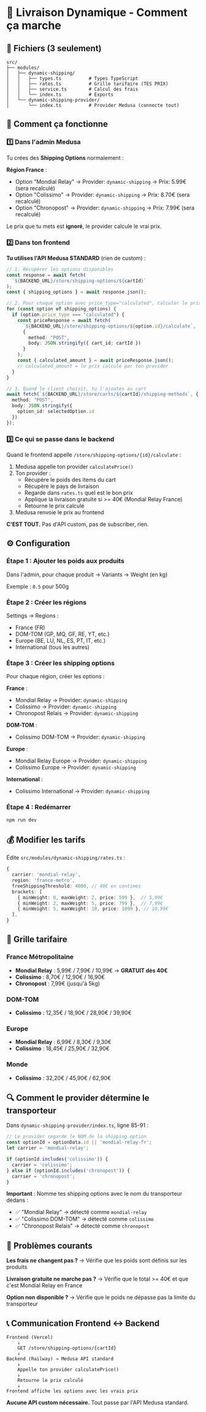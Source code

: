 # 🚚 Livraison Dynamique - Comment ça marche

## 📁 Fichiers (3 seulement)

```
src/
├── modules/
│   ├── dynamic-shipping/
│   │   ├── types.ts          # Types TypeScript
│   │   ├── rates.ts          # Grille tarifaire (TES PRIX)
│   │   ├── service.ts        # Calcul des frais
│   │   └── index.ts          # Exports
│   └── dynamic-shipping-provider/
│       └── index.ts          # Provider Medusa (connecte tout)
```

## 🔄 Comment ça fonctionne

### 1️⃣ Dans l'admin Medusa

Tu crées des **Shipping Options** normalement :

**Région France** :
- Option "Mondial Relay" → Provider: `dynamic-shipping` → Prix: 5.99€ (sera recalculé)
- Option "Colissimo" → Provider: `dynamic-shipping` → Prix: 8.70€ (sera recalculé)
- Option "Chronopost" → Provider: `dynamic-shipping` → Prix: 7.99€ (sera recalculé)

Le prix que tu mets est **ignoré**, le provider calcule le vrai prix.

### 2️⃣ Dans ton frontend

**Tu utilises l'API Medusa STANDARD** (rien de custom) :

```typescript
// 1. Récupérer les options disponibles
const response = await fetch(
  `${BACKEND_URL}/store/shipping-options/${cartId}`
);
const { shipping_options } = await response.json();

// 2. Pour chaque option avec price_type="calculated", calculer le prix
for (const option of shipping_options) {
  if (option.price_type === "calculated") {
    const priceResponse = await fetch(
      `${BACKEND_URL}/store/shipping-options/${option.id}/calculate`,
      {
        method: "POST",
        body: JSON.stringify({ cart_id: cartId })
      }
    );
    const { calculated_amount } = await priceResponse.json();
    // calculated_amount = le prix calculé par ton provider
  }
}

// 3. Quand le client choisit, tu l'ajoutes au cart
await fetch(`${BACKEND_URL}/store/carts/${cartId}/shipping-methods`, {
  method: "POST",
  body: JSON.stringify({
    option_id: selectedOption.id
  })
});
```

### 3️⃣ Ce qui se passe dans le backend

Quand le frontend appelle `/store/shipping-options/{id}/calculate` :

1. Medusa appelle ton provider `calculatePrice()`
2. Ton provider :
   - Récupère le poids des items du cart
   - Récupère le pays de livraison
   - Regarde dans `rates.ts` quel est le bon prix
   - Applique la livraison gratuite si >= 40€ (Mondial Relay France)
   - Retourne le prix calculé
3. Medusa renvoie le prix au frontend

**C'EST TOUT.** Pas d'API custom, pas de subscriber, rien.

## ⚙️ Configuration

### Étape 1 : Ajouter les poids aux produits

Dans l'admin, pour chaque produit → Variants → Weight (en kg)

Exemple : `0.5` pour 500g

### Étape 2 : Créer les régions

Settings → Regions :
- France (FR)
- DOM-TOM (GP, MQ, GF, RE, YT, etc.)
- Europe (BE, LU, NL, ES, PT, IT, etc.)
- International (tous les autres)

### Étape 3 : Créer les shipping options

Pour chaque région, créer les options :

**France** :
- Mondial Relay → Provider: `dynamic-shipping`
- Colissimo → Provider: `dynamic-shipping`
- Chronopost Relais → Provider: `dynamic-shipping`

**DOM-TOM** :
- Colissimo DOM-TOM → Provider: `dynamic-shipping`

**Europe** :
- Mondial Relay Europe → Provider: `dynamic-shipping`
- Colissimo Europe → Provider: `dynamic-shipping`

**International** :
- Colissimo International → Provider: `dynamic-shipping`

### Étape 4 : Redémarrer

```bash
npm run dev
```

## 💰 Modifier les tarifs

Édite `src/modules/dynamic-shipping/rates.ts` :

```typescript
{
  carrier: 'mondial-relay',
  region: 'france-metro',
  freeShippingThreshold: 4000, // 40€ en centimes
  brackets: [
    { minWeight: 0, maxWeight: 2, price: 599 },  // 5,99€
    { minWeight: 2, maxWeight: 5, price: 799 },  // 7,99€
    { minWeight: 5, maxWeight: 10, price: 1099 }, // 10,99€
  ],
}
```

## 🎯 Grille tarifaire

### France Métropolitaine
- **Mondial Relay** : 5,99€ / 7,99€ / 10,99€ → **GRATUIT dès 40€**
- **Colissimo** : 8,70€ / 12,90€ / 16,90€
- **Chronopost** : 7,99€ (jusqu'à 5kg)

### DOM-TOM
- **Colissimo** : 12,35€ / 18,90€ / 28,90€ / 39,90€

### Europe
- **Mondial Relay** : 6,99€ / 8,30€ / 9,30€
- **Colissimo** : 18,45€ / 25,90€ / 32,90€

### Monde
- **Colissimo** : 32,20€ / 45,90€ / 62,90€

## 🔍 Comment le provider détermine le transporteur

Dans `dynamic-shipping-provider/index.ts`, ligne 85-91 :

```typescript
// Le provider regarde le NOM de la shipping option
const optionId = optionData.id || 'mondial-relay-fr';
let carrier = 'mondial-relay';

if (optionId.includes('colissimo')) {
  carrier = 'colissimo';
} else if (optionId.includes('chronopost')) {
  carrier = 'chronopost';
}
```

**Important** : Nomme tes shipping options avec le nom du transporteur dedans :
- ✅ "Mondial Relay" → détecté comme `mondial-relay`
- ✅ "Colissimo DOM-TOM" → détecté comme `colissimo`
- ✅ "Chronopost Relais" → détecté comme `chronopost`

## 🐛 Problèmes courants

**Les frais ne changent pas ?**
→ Vérifie que les poids sont définis sur les produits

**Livraison gratuite ne marche pas ?**
→ Vérifie que le total >= 40€ et que c'est Mondial Relay en France

**Option non disponible ?**
→ Vérifie que le poids ne dépasse pas la limite du transporteur

## 📞 Communication Frontend ↔ Backend

```
Frontend (Vercel)
    ↓
    GET /store/shipping-options/{cartId}
    ↓
Backend (Railway) → Medusa API standard
    ↓
    Appelle ton provider calculatePrice()
    ↓
    Retourne le prix calculé
    ↓
Frontend affiche les options avec les vrais prix
```

**Aucune API custom nécessaire.** Tout passe par l'API Medusa standard.
